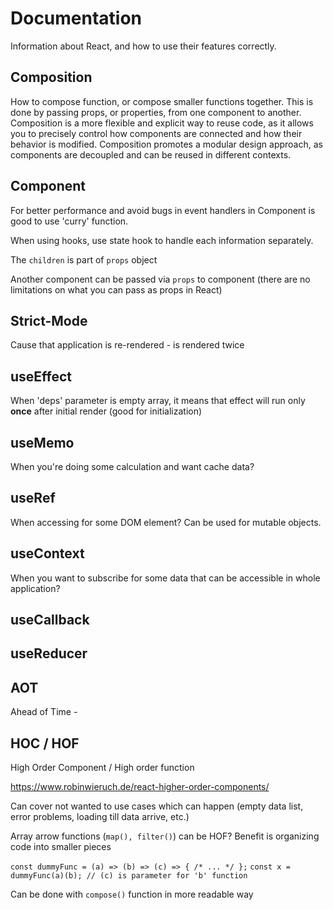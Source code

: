 # Documentation

Information about React, and how to use their features correctly.

## Composition
How to compose function, or compose smaller functions together.
This is done by passing props, or properties, from one component to another.
Composition is a more flexible and explicit way to reuse code, as it allows you to precisely control how components are connected and how their behavior is modified.
Composition promotes a modular design approach, as components are decoupled and can be reused in different contexts.

## Component

For better performance and avoid bugs in event handlers in Component is good to use 'curry' function.

When using hooks, use state hook to handle each information separately.

The `children` is part of `props` object

Another component can be passed via `props` to component (there are no limitations on what you can pass as props in React)


## Strict-Mode

Cause that application is re-rendered - is rendered twice


## useEffect

When 'deps' parameter is empty array, it means that effect will run only **once** after initial render (good for initialization)

## useMemo

When you're doing some calculation and want cache data?

## useRef

When accessing for some DOM element?
Can be used for mutable objects.

## useContext

When you want to subscribe for some data that can be accessible in whole application?

## useCallback


## useReducer


## AOT

Ahead of Time - 

## HOC / HOF

High Order Component / High order function 

https://www.robinwieruch.de/react-higher-order-components/

Can cover not wanted to use cases which can happen (empty data list, error problems, loading till data arrive, etc.)

Array arrow functions (`map(), filter()`) can be HOF?
Benefit is organizing code into smaller pieces

`const dummyFunc = (a) => (b) => (c) => { /* ... */ };`
`const x = dummyFunc(a)(b); // (c) is parameter for 'b' function`

Can be done with `compose()` function in more readable way
